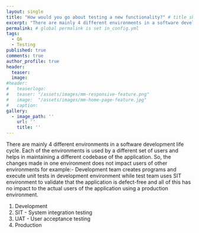 ```yaml
---
layout: single
title: "How would you go about testing a new functionality?" # title shown in home page
excerpt: "There are mainly 4 different environments in a software development life cycle. Each of the environments..."
permalink: # global permalink is set in_config.yml
tags:
  - QA
  - Testing
published: true
comments: true
author_profile: true
header:
  teaser:
  image:  
#header:
#	teaserlogo:
#  	teaser: "/assets/images/mm-responsive-feature.png"
# 	image: 	"/assets/images/mm-home-page-feature.jpg"
#  	caption:
gallery:
  - image_path: ''
    url: ''
    title: ''
---
```


There are mainly 4 different environments in a software development life cycle. Each of the environments is used by a different set of users and helps in maintaining a different codebase of the application. So, the changes made in one environment does not impact users of other environments for example:- Development team creates programs and execute unit tests in development environment while test team uses SIT environment to validate that the application is defect-free and all of this has no impact to the actual users of the application using a production environment.

1. Development
2. SIT - System integration testing 
3. UAT - User acceptance testing
4. Production
